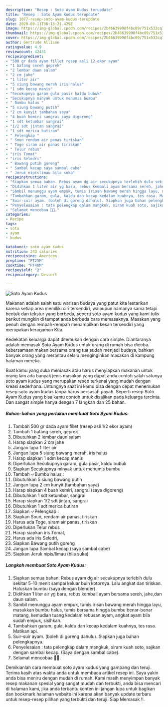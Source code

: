 ```yaml
---
description: "Resep : Soto Ayam Kudus terupdate"
title: "Resep : Soto Ayam Kudus terupdate"
slug: 1077-resep-soto-ayam-kudus-terupdate
date: 2020-09-11T06:13:21.429Z
image: https://img-global.cpcdn.com/recipes/2b46639990f4bc09/751x532cq70/soto-ayam-kudus-foto-resep-utama.jpg
thumbnail: https://img-global.cpcdn.com/recipes/2b46639990f4bc09/751x532cq70/soto-ayam-kudus-foto-resep-utama.jpg
cover: https://img-global.cpcdn.com/recipes/2b46639990f4bc09/751x532cq70/soto-ayam-kudus-foto-resep-utama.jpg
author: Gertrude Allison
ratingvalue: 4.9
reviewcount: 42431
recipeingredient:
- "500 gr dada ayam fillet resep asli 12 ekor ayam"
- "1 batang sereh geprek"
- "2 lembar daun salam"
- "2 cm jahe"
- "1 liter air"
- "5 siung bawang merah iris halus"
- "1 sdm kecap manis"
- "Secukupnya garam gula pasir kaldu bubuk"
- "Secukupnya minyak untuk menumis bumbu"
- " Bumbu halus "
- "5 siung bawang putih"
- "2 cm kunyit tambahan saya"
- "4 buah kemiri sangrai saya digoreng"
- "1 sdt ketumbar sangrai"
- "1/2 sdt jintan sangrai"
- "1 sdt merica butiran"
- " Pelengkap "
- " Soun rendam air panas tiriskan"
- " Toge siram air panas tiriskan"
- " Telur rebus"
- "iris Tomat"
- "iris Seledri"
- " Bawang putih goreng"
- " Sambal kecap saya sambal cabe"
- " Jeruk nipislimau bila suka"
recipeinstructions:
- "Siapkan semua bahan. Rebus ayam dg air secukupnya terlebih dulu sekitar 5-10 menit sampai keluar buih kotornya. Lalu angkat dan tiriskan. Haluskan bumbu (saya dengan blender)."
- "Didihkan 1 liter air yg baru, rebus kembali ayam bersama sereh, jahe,dan daun salam."
- "Sambil menunggu ayam empuk, tumis irisan bawang merah hingga layu, masukkan bumbu halus, tumis bersama hingga bumbu benar-benar matang, kemudian tuang kedalam rebusan ayam, angkat ayam bila sudah empuk, sisihkan."
- "Tambahkan garam, gula, kaldu dan kecap kedalam kuahnya, tes rasa. Matikan api."
- "Suir-suir ayam. (boleh di goreng dahulu). Siapkan juga bahan pelengkapnya."
- "Penyelesaian : tata pelengkap dalam mangkuk, siram kuah soto, sajikan dengan sambal kecap. (Saya dengan sambal cabe)."
- "Selamat mencobaa 🥰🤗."
categories:
- Recipe
tags:
- soto
- ayam
- kudus

katakunci: soto ayam kudus 
nutrition: 243 calories
recipecuisine: American
preptime: "PT25M"
cooktime: "PT40M"
recipeyield: "2"
recipecategory: Dessert

---
```



![Soto Ayam Kudus](https://img-global.cpcdn.com/recipes/2b46639990f4bc09/751x532cq70/soto-ayam-kudus-foto-resep-utama.jpg)

Makanan adalah salah satu warisan budaya yang patut kita lestarikan karena setiap area memiliki ciri tersendiri, walaupun namanya sama tetapi bentuk dan tekstur yang berbeda, seperti soto ayam kudus yang kami tulis berikut mungkin di tempat anda berbeda cara memasaknya. Masakan yang penuh dengan rempah-rempah menampilkan kesan tersendiri yang merupakan keragaman Kita

Kedekatan keluarga dapat ditemukan dengan cara simple. Diantaranya adalah memasak Soto Ayam Kudus untuk orang di rumah bisa dicoba. kebersamaan makan bersama orang tua sudah menjadi budaya, bahkan banyak orang yang merantau selalu menginginkan masakan di kampung halaman mereka.



Buat kamu yang suka memasak atau harus menyiapkan makanan untuk orang lain ada banyak jenis masakan yang dapat anda contoh salah satunya soto ayam kudus yang merupakan resep terkenal yang mudah dengan kreasi sederhana. Untungnya saat ini kamu bisa dengan cepat menemukan resep soto ayam kudus tanpa harus bersusah payah.
Seperti resep Soto Ayam Kudus yang bisa kamu contoh untuk disajikan pada keluarga tercinta. Dan sangat simple hanya dengan 7 langkah dan 25 bahan.


<!--inarticleads1-->

##### Bahan-bahan yang perlukan membuat Soto Ayam Kudus:

1. Tambah 500 gr dada ayam fillet (resep asli 1/2 ekor ayam)
1. Tambah 1 batang sereh, geprek
1. Dibutuhkan 2 lembar daun salam
1. Harap siapkan 2 cm jahe
1. Jangan lupa 1 liter air
1. Jangan lupa 5 siung bawang merah, iris halus
1. Harap siapkan 1 sdm kecap manis
1. Diperlukan Secukupnya garam, gula pasir, kaldu bubuk
1. Siapkan Secukupnya minyak untuk menumis bumbu
1. Tambah  ✓Bumbu halus :
1. Dibutuhkan 5 siung bawang putih
1. Jangan lupa 2 cm kunyit (tambahan saya)
1. Harap siapkan 4 buah kemiri, sangrai (saya digoreng)
1. Dibutuhkan 1 sdt ketumbar, sangrai
1. Harap siapkan 1/2 sdt jintan, sangrai
1. Dibutuhkan 1 sdt merica butiran
1. Siapkan  ✓Pelengkap :
1. Siapkan  Soun, rendam air panas, tiriskan
1. Harus ada  Toge, siram air panas, tiriskan
1. Diperlukan  Telur rebus
1. Harap siapkan iris Tomat,
1. Harus ada iris Seledri,
1. Siapkan  Bawang putih goreng
1. Jangan lupa  Sambal kecap (saya sambal cabe)
1. Siapkan  Jeruk nipis/limau (bila suka)




<!--inarticleads2-->

##### Langkah membuat  Soto Ayam Kudus:

1. Siapkan semua bahan. Rebus ayam dg air secukupnya terlebih dulu sekitar 5-10 menit sampai keluar buih kotornya. Lalu angkat dan tiriskan. Haluskan bumbu (saya dengan blender).
1. Didihkan 1 liter air yg baru, rebus kembali ayam bersama sereh, jahe,dan daun salam.
1. Sambil menunggu ayam empuk, tumis irisan bawang merah hingga layu, masukkan bumbu halus, tumis bersama hingga bumbu benar-benar matang, kemudian tuang kedalam rebusan ayam, angkat ayam bila sudah empuk, sisihkan.
1. Tambahkan garam, gula, kaldu dan kecap kedalam kuahnya, tes rasa. Matikan api.
1. Suir-suir ayam. (boleh di goreng dahulu). Siapkan juga bahan pelengkapnya.
1. Penyelesaian : tata pelengkap dalam mangkuk, siram kuah soto, sajikan dengan sambal kecap. (Saya dengan sambal cabe).
1. Selamat mencobaa 🥰🤗.




Demikianlah cara membuat soto ayam kudus yang gampang dan teruji. Terima kasih atas waktu anda untuk membaca artikel resep ini. Saya yakin anda bisa meniru dengan mudah di rumah. Kami masih menyimpan banyak resep makanan spesial yang sangat mudah dan terbukti, anda bisa mencari di halaman kami, jika anda terbantu konten ini jangan lupa untuk bagikan dan bookmark halaman website ini karena akan banyak update terbaru untuk resep-resep pilihan yang terbukti dan teruji. Siap Memasak !!. 

